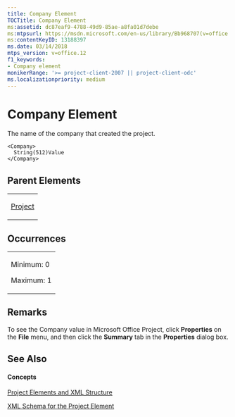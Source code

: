```yaml
---
title: Company Element
TOCTitle: Company Element
ms:assetid: dc87eaf9-4788-49d9-85ae-a8fa01d7debe
ms:mtpsurl: https://msdn.microsoft.com/en-us/library/Bb968707(v=office.12)
ms:contentKeyID: 13188397
ms.date: 03/14/2018
mtps_version: v=office.12
f1_keywords:
- Company element
monikerRange: '>= project-client-2007 || project-client-odc'
ms.localizationpriority: medium
---
```


# Company Element




The name of the company that created the project.

    <Company>
      String(512)Value
    </Company>

## Parent Elements

<table>
<colgroup>
<col style="width: 100%" />
</colgroup>
<tbody>
<tr class="odd">
<td><p><a href="project-element.md">Project</a></p></td>
</tr>
</tbody>
</table>

## Occurrences

<table>
<colgroup>
<col style="width: 100%" />
</colgroup>
<tbody>
<tr class="odd">
<td><p>Minimum: 0</p>
<p>Maximum: 1</p></td>
</tr>
</tbody>
</table>

## Remarks

To see the Company value in Microsoft Office Project, click **Properties** on the **File** menu, and then click the **Summary** tab in the **Properties** dialog box.

## See Also

#### Concepts

[Project Elements and XML Structure](project-elements-and-xml-structure.md)

[XML Schema for the Project Element](xml-schema-for-the-project-element.md)

